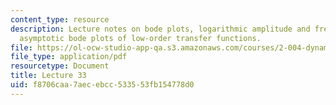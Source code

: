 ```yaml
---
content_type: resource
description: Lecture notes on bode plots, logarithmic amplitude and frequency scales,
  asymptotic bode plots of low-order transfer functions.
file: https://ol-ocw-studio-app-qa.s3.amazonaws.com/courses/2-004-dynamics-and-control-ii-spring-2008/f8706caa7aecebcc533553fb154778d0_lecture_33.pdf
file_type: application/pdf
resourcetype: Document
title: Lecture 33
uid: f8706caa-7aec-ebcc-5335-53fb154778d0
---
```

